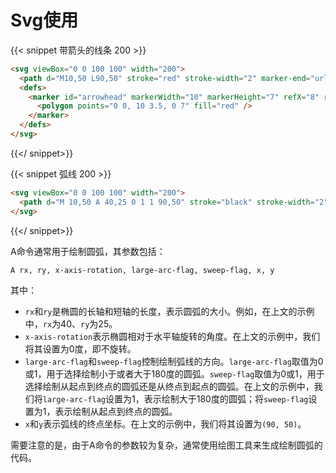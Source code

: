 # Svg使用



{{< snippet 带箭头的线条 200 >}}

```html
<svg viewBox="0 0 100 100" width="200">
  <path d="M10,50 L90,50" stroke="red" stroke-width="2" marker-end="url(#arrowhead)" />
  <defs>
    <marker id="arrowhead" markerWidth="10" markerHeight="7" refX="8" refY="3.5" orient="auto">
      <polygon points="0 0, 10 3.5, 0 7" fill="red" />
    </marker>
  </defs>
</svg>

```

{{</ snippet>}}



{{< snippet 弧线 200 >}}

```html
<svg viewBox="0 0 100 100" width="200">
  <path d="M 10,50 A 40,25 0 1 1 90,50" stroke="black" stroke-width="2" fill="none" />
</svg>


```

{{</ snippet>}}

A命令通常用于绘制圆弧，其参数包括：

```
A rx, ry, x-axis-rotation, large-arc-flag, sweep-flag, x, y
```

其中：

- `rx`和`ry`是椭圆的长轴和短轴的长度，表示圆弧的大小。例如，在上文的示例中，`rx`为40、`ry`为25。
- `x-axis-rotation`表示椭圆相对于水平轴旋转的角度。在上文的示例中，我们将其设置为0度，即不旋转。
- `large-arc-flag`和`sweep-flag`控制绘制弧线的方向。`large-arc-flag`取值为0或1，用于选择绘制小于或者大于180度的圆弧。`sweep-flag`取值为0或1，用于选择绘制从起点到终点的圆弧还是从终点到起点的圆弧。在上文的示例中，我们将`large-arc-flag`设置为1，表示绘制大于180度的圆弧；将`sweep-flag`设置为1，表示绘制从起点到终点的圆弧。
- `x`和`y`表示弧线的终点坐标。在上文的示例中，我们将其设置为`(90, 50)`。

需要注意的是，由于A命令的参数较为复杂，通常使用绘图工具来生成绘制圆弧的代码。

